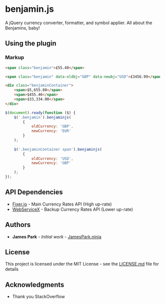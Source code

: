 # benjamin.js
A jQuery currency converter, formatter, and symbol applier. All about the Benjamins, baby!

## Using the plugin

### Markup

```html
<span class="benjamin">£55.40</span>

<span class="benjamin" data-oldbj="GBP" data-newbj="USD">£3456.99</span>

<div class="benjaminContainer">
    <span>$5,655.80</span>
    <span>$455.46</span>
    <span>$33,334.00</span>
</div>
```


```javascript
$(document).ready(function ($) {
    $('.benjamin').benjaminjs(
        {
            oldCurrency: 'GBP',
            newCurrency: 'EUR'
        }
    );
    
    $('.benjaminContainer span').benjaminjs(
        {
            oldCurrency: 'USD',
            newCurrency: 'GBP'
        }
    );
});
```


## API Dependencies

* [Fixer.io](http://fixer.io/) - Main Currency Rates API (High up-rate)
* [WebServiceX](http://www.webservicex.net/) - Backup Currency Rates API (Lower up-rate)

## Authors

* **James Park** - *Initial work* - [JamesPark.ninja](https://github.com/JamesParkNINJA)

## License

This project is licensed under the MIT License - see the [LICENSE.md](LICENSE.md) file for details

## Acknowledgments

* Thank you StackOverflow